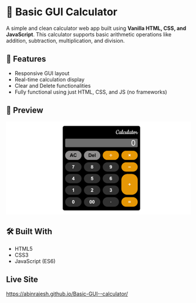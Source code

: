 # 🧮 Basic GUI Calculator

A simple and clean calculator web app built using **Vanilla HTML, CSS, and JavaScript**. This calculator supports basic arithmetic operations like addition, subtraction, multiplication, and division.

## 🚀 Features

- Responsive GUI layout
- Real-time calculation display
- Clear and Delete functionalities
- Fully functional using just HTML, CSS, and JS (no frameworks)

## 📸 Preview

![Calculator Preview](Assets/Calculator-Screenshot.png.png)


## 🛠️ Built With

- HTML5
- CSS3
- JavaScript (ES6)

## Live Site
https://abinrajesh.github.io/Basic-GUI--calculator/
